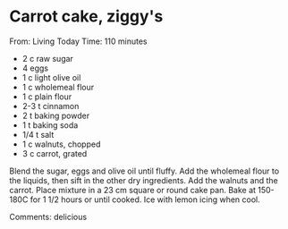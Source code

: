 # Carrot cake, ziggy's
From: Living Today
Time: 110 minutes

* 2 c raw sugar
* 4 eggs
* 1 c light olive oil
* 1 c wholemeal flour
* 1 c plain flour
* 2-3 t cinnamon
* 2 t baking powder
* 1 t baking soda
* 1/4 t salt
* 1 c walnuts, chopped
* 3 c carrot, grated

Blend the sugar, eggs and olive oil until fluffy.  Add the wholemeal flour to the liquids, then sift in the other dry ingredients.  Add the walnuts and the carrot.  Place mixture in a 23 cm square or round cake pan.  Bake at 150-180C for 1 1/2 hours or until cooked.  Ice with lemon icing when cool.

Comments: delicious

